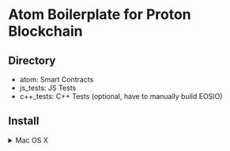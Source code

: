 # Atom Boilerplate for Proton Blockchain

## Directory
- atom: Smart Contracts
- js_tests: JS Tests
- c++_tests: C++ Tests (optional, have to manually build EOSIO)

## Install
<details>
  <summary>Mac OS X</summary>
  ```
    brew tap eosio/eosio
    brew tap eosio/eosio.cdt

    brew install eosio
    brew install eosio.cdt
  ```
</details>

<details>
  <summary>Ubuntu 18.04</summary>
  <p>
    ```sh
    wget https://github.com/eosio/eos/releases/download/v2.0.7/eosio_2.0.7-1-ubuntu-18.04_amd64.deb
    sudo apt install ./eosio_2.0.7-1-ubuntu-18.04_amd64.deb

    wget https://github.com/eosio/eosio.cdt/releases/download/v1.7.0/eosio.cdt_1.7.0-1-ubuntu-18.04_amd64.deb
    sudo apt install ./eosio.cdt_1.7.0-1-ubuntu-18.04_amd64.deb
    ```
  </p>
</details>
<details>
  <summary>Ubuntu 16.04</summary>
  <p>
    ```sh
    wget https://github.com/eosio/eos/releases/download/v2.0.7/eosio_2.0.7-1-ubuntu-16.04_amd64.deb
    sudo apt install ./eosio_2.0.7-1-ubuntu-16.04_amd64.deb

    wget https://github.com/eosio/eosio.cdt/releases/download/v1.7.0/eosio.cdt_1.7.0-1-ubuntu-16.04_amd64.deb
    sudo apt install ./eosio.cdt_1.7.0-1-ubuntu-16.04_amd64.deb
    ```
  </p>
</details>

<details>
  <summary>RPM-based (CentOS, Amazon Linux, etc.)</summary>
  <p>
    ```sh
      wget https://github.com/eosio/eos/releases/download/v2.0.7/eosio-2.0.7-1.el7.x86_64.rpm
      sudo yum install ./eosio-2.0.7-1.el7.x86_64.rpm

      wget https://github.com/eosio/eosio.cdt/releases/download/v1.7.0/eosio.cdt-1.7.0-1.el7.x86_64.rpm
      sudo yum install ./eosio.cdt-1.7.0-1.el7.x86_64.rpm
    ```
  </p>
</details>


## Uninstall

<details>
  <summary>Mac OS X</summary>
  <p>
    ```sh
    brew remove eosio
    brew remove eosio.cdt
    ```
  </p>
</details>

<details>
  <summary>Ubuntu 16.04/18.04</summary>
  <p>
    ```sh
    sudo apt remove eosio
    sudo apt remove eosio.cdt
    ```
  </p>
</details>


<details>
  <summary>RPM-based (CentOS, Amazon Linux, etc.)</summary>
  <p>
    ```sh
    sudo yum remove eosio
    sudo yum remove eosio.cdt
    ```
  </p>
</details>